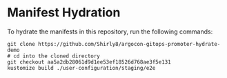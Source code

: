 # Manifest Hydration

To hydrate the manifests in this repository, run the following commands:

```shell
git clone https://github.com/Shirly8/argocon-gitops-promoter-hydrate-demo
# cd into the cloned directory
git checkout aa5a2db28061d9d1ee53ef18526d768ae3f5e131
kustomize build ./user-configuration/staging/e2e
```
